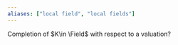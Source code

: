 ```yaml
---
aliases: ["local field", "local fields"]
---
```


Completion of $K\in \Field$ with respect to a valuation?